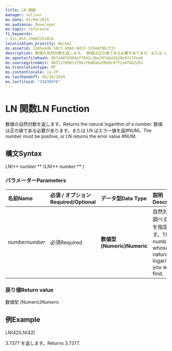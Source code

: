 ```yaml
---
title: LN 関数
manager: soliver
ms.date: 03/09/2015
ms.audience: Developer
ms.topic: reference
f1_keywords:
- Vis_DSS.chm82251454
localization_priority: Normal
ms.assetid: 1265e4d6-58c7-896d-0d13-12944f96cf35
description: 数値の自然対数を返します。 数値は正の値である必要があります。または LN はエラー値を返#NUM。
ms.openlocfilehash: 867e487d369a7f042c3be297abd1b29e931ffea6
ms.sourcegitcommit: 8657170d071f9bcf680aba50b9c07f2a4fb82283
ms.translationtype: MT
ms.contentlocale: ja-JP
ms.lasthandoff: 04/28/2019
ms.locfileid: "33439976"
---
```

# <a name="ln-function"></a><span data-ttu-id="e7888-104">LN 関数</span><span class="sxs-lookup"><span data-stu-id="e7888-104">LN Function</span></span>

<span data-ttu-id="e7888-105">数値の自然対数を返します。</span><span class="sxs-lookup"><span data-stu-id="e7888-105">Returns the natural logarithm of a number.</span></span> <span data-ttu-id="e7888-106">数値は正の値である必要があります。または LN はエラー値を返#NUM。</span><span class="sxs-lookup"><span data-stu-id="e7888-106">The number must be positive, or LN returns the error value #NUM.</span></span>
  
## <a name="syntax"></a><span data-ttu-id="e7888-107">構文</span><span class="sxs-lookup"><span data-stu-id="e7888-107">Syntax</span></span>

<span data-ttu-id="e7888-108">LN(\*\* *number* \*\* )</span><span class="sxs-lookup"><span data-stu-id="e7888-108">LN(\*\* *number* \*\* )</span></span> 
  
### <a name="parameters"></a><span data-ttu-id="e7888-109">パラメーター</span><span class="sxs-lookup"><span data-stu-id="e7888-109">Parameters</span></span>

|<span data-ttu-id="e7888-110">**名前**</span><span class="sxs-lookup"><span data-stu-id="e7888-110">**Name**</span></span>|<span data-ttu-id="e7888-111">**必須 / オプション**</span><span class="sxs-lookup"><span data-stu-id="e7888-111">**Required/Optional**</span></span>|<span data-ttu-id="e7888-112">**データ型**</span><span class="sxs-lookup"><span data-stu-id="e7888-112">**Data Type**</span></span>|<span data-ttu-id="e7888-113">**説明**</span><span class="sxs-lookup"><span data-stu-id="e7888-113">**Description**</span></span>|
|:-----|:-----|:-----|:-----|
| <span data-ttu-id="e7888-114">_number_</span><span class="sxs-lookup"><span data-stu-id="e7888-114">_number_</span></span> <br/> |<span data-ttu-id="e7888-115">必須</span><span class="sxs-lookup"><span data-stu-id="e7888-115">Required</span></span>  <br/> |<span data-ttu-id="e7888-116">**数値型 (Numeric)**</span><span class="sxs-lookup"><span data-stu-id="e7888-116">**Numeric**</span></span> <br/> | <span data-ttu-id="e7888-117">自然対数を調べる数値を指定します。</span><span class="sxs-lookup"><span data-stu-id="e7888-117">The number whose natural logarithm you want to find.</span></span>  <br/> |
   
### <a name="return-value"></a><span data-ttu-id="e7888-118">戻り値</span><span class="sxs-lookup"><span data-stu-id="e7888-118">Return value</span></span>

<span data-ttu-id="e7888-119">数値型 (Numeric)</span><span class="sxs-lookup"><span data-stu-id="e7888-119">Numeric</span></span>
  
## <a name="example"></a><span data-ttu-id="e7888-120">例</span><span class="sxs-lookup"><span data-stu-id="e7888-120">Example</span></span>

<span data-ttu-id="e7888-121">LN(42)</span><span class="sxs-lookup"><span data-stu-id="e7888-121">LN(42)</span></span> 
  
<span data-ttu-id="e7888-122">3.7377 を返します。</span><span class="sxs-lookup"><span data-stu-id="e7888-122">Returns 3.7377.</span></span> 
  

